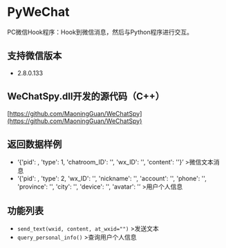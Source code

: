 # PyWeChat
PC微信Hook程序：Hook到微信消息，然后与Python程序进行交互。

## 支持微信版本
* 2.8.0.133

## WeChatSpy.dll开发的源代码（C++）
[https://github.com/MaoningGuan/WeChatSpy](https://github.com/MaoningGuan/WeChatSpy)

## 返回数据样例
* ‘{'pid': , 'type': 1, 'chatroom_ID': '', 'wx_ID': '', 'content': ''}’ >微信文本消息 
* ‘{'pid': , 'type': 2, 'wx_ID': '', 'nickname': '', 'account': '', 'phone': '', 'province': '', 'city': '', 'device': '', 'avatar': '’ >用户个人信息

## 功能列表
* `send_text(wxid, content, at_wxid="")` >发送文本
* `query_personal_info()` >查询用户个人信息
